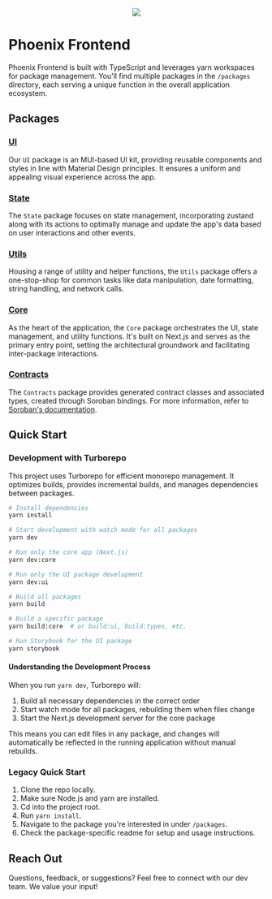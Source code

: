 <p align="center">
  <img src="https://i.epvpimg.com/Rx1ddab.png" />
</p>

# Phoenix Frontend

Phoenix Frontend is built with TypeScript and leverages yarn workspaces for package management. You'll find multiple packages in the `/packages` directory, each serving a unique function in the overall application ecosystem.

## Packages

### [UI](https://github.com/Phoenix-Protocol-Group/phoenix-frontend/tree/main/packages/ui)

Our `UI` package is an MUI-based UI kit, providing reusable components and styles in line with Material Design principles. It ensures a uniform and appealing visual experience across the app.

### [State](https://github.com/Phoenix-Protocol-Group/phoenix-frontend/tree/main/packages/state)

The `State` package focuses on state management, incorporating zustand along with its actions to optimally manage and update the app's data based on user interactions and other events.

### [Utils](https://github.com/Phoenix-Protocol-Group/phoenix-frontend/tree/main/packages/utils)

Housing a range of utility and helper functions, the `Utils` package offers a one-stop-shop for common tasks like data manipulation, date formatting, string handling, and network calls.

### [Core](https://github.com/Phoenix-Protocol-Group/phoenix-frontend/tree/main/packages/core)

As the heart of the application, the `Core` package orchestrates the UI, state management, and utility functions. It's built on Next.js and serves as the primary entry point, setting the architectural groundwork and facilitating inter-package interactions.

### [Contracts](https://github.com/Phoenix-Protocol-Group/phoenix-frontend/tree/main/packages/contracts)

The `Contracts` package provides generated contract classes and associated types, created through Soroban bindings. For more information, refer to [Soroban's documentation](https://soroban.stellar.org/docs/getting-started/create-an-app#generate-an-npm-package-for-the-hello-world-contract).

## Quick Start

### Development with Turborepo

This project uses Turborepo for efficient monorepo management. It optimizes builds, provides incremental builds, and manages dependencies between packages.

```bash
# Install dependencies
yarn install

# Start development with watch mode for all packages
yarn dev

# Run only the core app (Next.js)
yarn dev:core

# Run only the UI package development
yarn dev:ui

# Build all packages
yarn build

# Build a specific package
yarn build:core  # or build:ui, build:types, etc.

# Run Storybook for the UI package
yarn storybook
```

#### Understanding the Development Process

When you run `yarn dev`, Turborepo will:

1. Build all necessary dependencies in the correct order
2. Start watch mode for all packages, rebuilding them when files change
3. Start the Next.js development server for the core package

This means you can edit files in any package, and changes will automatically be reflected in the running application without manual rebuilds.

### Legacy Quick Start

1. Clone the repo locally.
2. Make sure Node.js and yarn are installed.
3. Cd into the project root.
4. Run `yarn install`.
5. Navigate to the package you're interested in under `/packages`.
6. Check the package-specific readme for setup and usage instructions.

## Reach Out

Questions, feedback, or suggestions? Feel free to connect with our dev team. We value your input!
